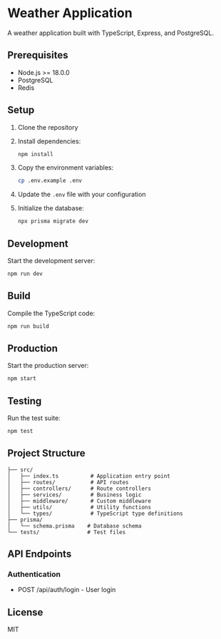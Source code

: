 # Weather Application

A weather application built with TypeScript, Express, and PostgreSQL.


## Prerequisites

- Node.js >= 18.0.0
- PostgreSQL
- Redis

## Setup

1. Clone the repository
2. Install dependencies:
   ```bash
   npm install
   ```
3. Copy the environment variables:
   ```bash
   cp .env.example .env
   ```
4. Update the `.env` file with your configuration

5. Initialize the database:
   ```bash
   npx prisma migrate dev
   ```

## Development

Start the development server:
```bash
npm run dev
```

## Build

Compile the TypeScript code:
```bash
npm run build
```

## Production

Start the production server:
```bash
npm start
```

## Testing

Run the test suite:
```bash
npm test
```

## Project Structure

```
├── src/
│   ├── index.ts          # Application entry point
│   ├── routes/           # API routes
│   ├── controllers/      # Route controllers
│   ├── services/         # Business logic
│   ├── middleware/       # Custom middleware
│   ├── utils/            # Utility functions
│   └── types/            # TypeScript type definitions
├── prisma/
│   └── schema.prisma    # Database schema
└── tests/               # Test files
```

## API Endpoints

### Authentication
- POST /api/auth/login - User login

## License

MIT